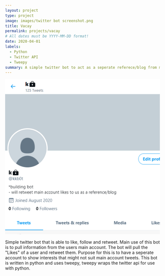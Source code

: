 ```yaml
---
layout: project
type: project
image: images/twitter bot screenshot.png
title: Vacay
permalink: projects/vacay
# All dates must be YYYY-MM-DD format!
date: 2020-04-01
labels:
  - Python
  - Twitter API
  - Tweepy
summary: A simple twitter bot to act as a seperate referece/blog from main account  
---
```


<img class="ui medium right floated rounded image" src="../images/twitter bot screenshot.png">

Simple twitter bot that is able to like, follow and retweet. Main use of this bot is to pull information from the users main account. The bot will pull the "Likes" of a user and retweet them. Purpose for this is to have a seperate account to show interests that might not suit main account tweets. This bot is written in python and uses tweepy, tweepy wraps the twitter api for use with python. 
